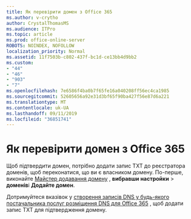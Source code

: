 ```yaml
---
title: Як перевірити домен з Office 365
ms.author: v-crytho
author: CrystalThomasMS
ms.audience: ITPro
ms.topic: article
ms.prod: office-online-server
ROBOTS: NOINDEX, NOFOLLOW
localization_priority: Normal
ms.assetid: 11f7503b-c802-437f-bc1d-ce13bb4d9bb2
ms.custom:
- "44"
- "46"
- "903"
- "7"
ms.openlocfilehash: 7e6586f4ba0b7f65fe16a040208ff56ec4ca1985
ms.sourcegitcommit: 52605656a92e31d3bf65f90ba427f56e87d6a221
ms.translationtype: MT
ms.contentlocale: uk-UA
ms.lasthandoff: 09/11/2019
ms.locfileid: "36851741"
---
```

# <a name="how-to-verify-your-domain-with-office-365"></a>Як перевірити домен з Office 365

Щоб підтвердити домен, потрібно додати запис TXT до реєстратора доменів, щоб переконатися, що ви є власником домену. По-перше, виконайте [Майстер додавання домену](https://portal.office.com/adminportal/home#/Domains) , **вибравши настройки** \> **доменів**і **Додайте домен**.
  
Дотримуйтеся вказівок у [створення записів DNS у будь-якого постачальника послуг розміщення DNS для Office 365](https://docs.microsoft.com/office365/admin/get-help-with-domains/create-dns-records-at-any-dns-hosting-provider) , щоб додати запис TXT для підтвердження домену.
  